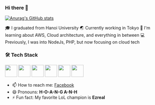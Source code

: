 ### Hi there 👋  

[![Anurag's GitHub stats](https://github-readme-stats.vercel.app/api?username=HoangAnhNguyen0710&show_icons=true&theme=radical)](https://github.com/anuraghazra/github-readme-stats)  

🎓 I graduated from Hanoi University
🌏 Currently working in Tokyo
🌱 I'm learning about AWS, Cloud architecture, and everything in between
💻 Previously, I was into NodeJs, PHP, but now focusing on cloud tech

### 🛠 Tech Stack  
<p align="left">
  <img src="https://img.shields.io/badge/Next.js-000000?style=for-the-badge&logo=nextdotjs&logoColor=white" height="40"/>
  <img src="https://img.shields.io/badge/NestJS-E0234E?style=for-the-badge&logo=nestjs&logoColor=white" height="40"/>
  <img src="https://img.shields.io/badge/FastAPI-009688?style=for-the-badge&logo=fastapi&logoColor=white" height="40"/>
  <img src="https://img.shields.io/badge/React-61DAFB?style=for-the-badge&logo=react&logoColor=black" height="40"/>
  <img src="https://img.shields.io/badge/Node.js-339933?style=for-the-badge&logo=nodedotjs&logoColor=white" height="40"/>
  <img src="https://img.shields.io/badge/TypeScript-3178C6?style=for-the-badge&logo=typescript&logoColor=white" height="40"/>
</p>  

- 📫 How to reach me: [Facebook](https://www.facebook.com/hoanh.hk0710/)  
- 😄 Pronouns: **H-O-A-N-G A-N-H**  
- ⚡ Fun fact: My favorite LoL champion is **Ezreal**  
